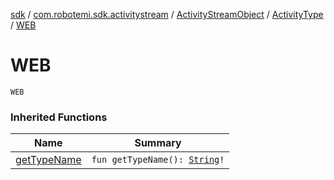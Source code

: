 [sdk](../../../index.md) / [com.robotemi.sdk.activitystream](../../index.md) / [ActivityStreamObject](../index.md) / [ActivityType](index.md) / [WEB](./-w-e-b.md)

# WEB

`WEB`

### Inherited Functions

| Name | Summary |
|---|---|
| [getTypeName](get-type-name.md) | `fun getTypeName(): `[`String`](https://kotlinlang.org/api/latest/jvm/stdlib/kotlin/-string/index.html)`!` |
